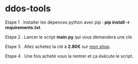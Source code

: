 # ddos-tools

Etape 1 . Installer les dépences python avec pip : **pip install -r requirements.txt**.

Etape 2 . Lancer le script **main.py** qui vous demandera une clé.

Etape 3 . Allez achetez la clé à **2.80€** sur [mon shop](https://laccom.mysellauth.com/product/key-access-tools).

Etape 4 . Une fois acheté vous la rentrer et ça éxécute le script.
